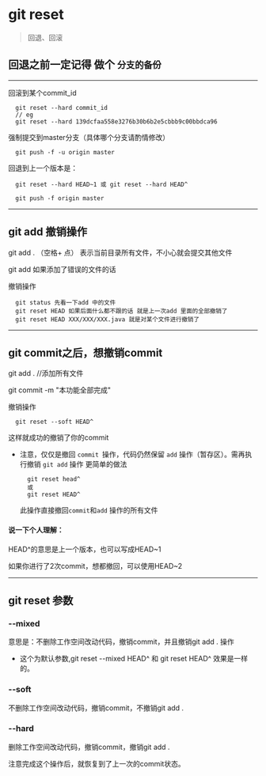 # git reset

> 回退、回滚

## 回退之前一定记得 做个 `分支的备份`

---

回滚到某个commit_id

```
  git reset --hard commit_id
  // eg
  git reset --hard 139dcfaa558e3276b30b6b2e5cbbb9c00bbdca96 
```


强制提交到master分支（具体哪个分支请酌情修改）
```
  git push -f -u origin master
```


回退到上一个版本是：

```
  git reset --hard HEAD~1 或 git reset --hard HEAD^

  git push -f origin master
```
---

## git add 撤销操作

git add . （空格+ 点） 表示当前目录所有文件，不小心就会提交其他文件

git add 如果添加了错误的文件的话

撤销操作

```
  git status 先看一下add 中的文件
  git reset HEAD 如果后面什么都不跟的话 就是上一次add 里面的全部撤销了
  git reset HEAD XXX/XXX/XXX.java 就是对某个文件进行撤销了
```
---

## git commit之后，想撤销commit

git add . //添加所有文件

git commit -m "本功能全部完成"

撤销操作

```
  git reset --soft HEAD^
```

这样就成功的撤销了你的commit

* 注意，仅仅是撤回 `commit `操作，代码仍然保留 `add` 操作（暂存区）。需再执行撤销 `git add` 操作
  更简单的做法
  ```
    git reset head^
    或
    git reset HEAD^
  ```
  此操作直接撤回`commit`和`add` 操作的所有文件

#### 说一下个人理解：

HEAD^的意思是上一个版本，也可以写成HEAD~1

如果你进行了2次commit，想都撤回，可以使用HEAD~2

---

## git reset 参数

### --mixed 
意思是：不删除工作空间改动代码，撤销commit，并且撤销git add . 操作
* 这个为默认参数,git reset --mixed HEAD^ 和 git reset HEAD^ 效果是一样的。
 

### --soft  
不删除工作空间改动代码，撤销commit，不撤销git add . 
 
### --hard
删除工作空间改动代码，撤销commit，撤销git add . 

注意完成这个操作后，就恢复到了上一次的commit状态。